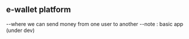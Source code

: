
## e-wallet platform 
--where we can send money from one user to another 
--note : basic app (under dev)
